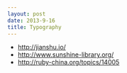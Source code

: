 ```yaml
---
layout: post
date: 2013-9-16
title: Typography
---
```

- <http://jianshu.io/>
- <http://www.sunshine-library.org/>
- <http://ruby-china.org/topics/14005>

